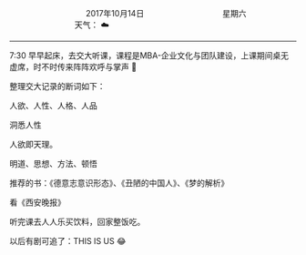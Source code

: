 &nbsp;&nbsp;&nbsp;&nbsp;&nbsp;&nbsp;&nbsp;&nbsp;&nbsp;&nbsp;&nbsp;&nbsp;&nbsp;&nbsp;&nbsp;&nbsp;&nbsp;&nbsp;
&nbsp;&nbsp;&nbsp;&nbsp;&nbsp;&nbsp;&nbsp;&nbsp;&nbsp;&nbsp;&nbsp;&nbsp;&nbsp;&nbsp;           2017年10月14日
&nbsp;&nbsp;&nbsp;&nbsp;&nbsp;&nbsp;&nbsp;&nbsp;&nbsp;&nbsp;&nbsp;&nbsp;&nbsp;&nbsp;&nbsp;&nbsp;&nbsp;&nbsp;
&nbsp;&nbsp;&nbsp;&nbsp;&nbsp;&nbsp;&nbsp;&nbsp;&nbsp;&nbsp;&nbsp;&nbsp;&nbsp;&nbsp;                星期六
&nbsp;&nbsp;&nbsp;&nbsp;&nbsp;&nbsp;&nbsp;&nbsp;&nbsp;&nbsp;&nbsp;&nbsp;&nbsp;&nbsp;&nbsp;&nbsp;&nbsp;&nbsp;
&nbsp;&nbsp;&nbsp;&nbsp;&nbsp;&nbsp;&nbsp;&nbsp;&nbsp;&nbsp;&nbsp;&nbsp;&nbsp;&nbsp;&nbsp;&nbsp;&nbsp;&nbsp;
&nbsp;&nbsp;&nbsp;&nbsp;&nbsp;&nbsp;&nbsp;&nbsp;&nbsp;                                       天气： :cloud:
***    

7:30 早早起床，去交大听课，课程是MBA-企业文化与团队建设，上课期间桌无虚席，时不时传来阵阵欢呼与掌声 :clap:

整理交大记录的断词如下：

人欲、人性、人格、人品

洞悉人性

人欲即天理。

明道、思想、方法、顿悟

推荐的书：《德意志意识形态》、《丑陋的中国人》、《梦的解析》

看《西安晚报》

听完课去人人乐买饮料，回家整饭吃。

以后有剧可追了：THIS IS US :joy: 

